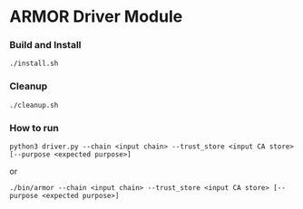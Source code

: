 # ARMOR Driver Module

### Build and Install
`./install.sh`

### Cleanup
`./cleanup.sh`

### How to run
`python3 driver.py --chain <input chain> --trust_store <input CA store> [--purpose <expected purpose>]`

or

`./bin/armor --chain <input chain> --trust_store <input CA store> [--purpose <expected purpose>]`
